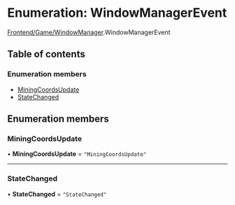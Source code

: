 # Enumeration: WindowManagerEvent

[Frontend/Game/WindowManager](../modules/Frontend_Game_WindowManager.md).WindowManagerEvent

## Table of contents

### Enumeration members

- [MiningCoordsUpdate](Frontend_Game_WindowManager.WindowManagerEvent.md#miningcoordsupdate)
- [StateChanged](Frontend_Game_WindowManager.WindowManagerEvent.md#statechanged)

## Enumeration members

### MiningCoordsUpdate

• **MiningCoordsUpdate** = `"MiningCoordsUpdate"`

---

### StateChanged

• **StateChanged** = `"StateChanged"`
